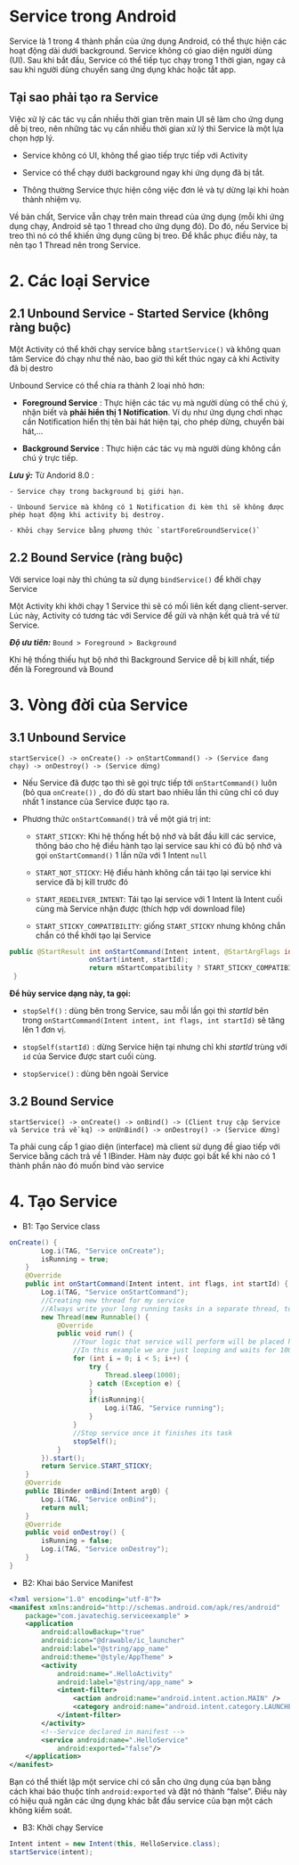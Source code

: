 # Service trong Android

Service là 1 trong 4 thành phần của ứng dụng Android, có thể thực hiện các hoạt động dài dưới background. Service không có giao diện người dùng (UI). Sau khi bắt đầu, Service có thể tiếp tục chạy trong 1 thời gian, ngay cả sau khi người dùng chuyển sang ứng dụng khác hoặc tắt app.   

## Tại sao phải tạo ra Service

Việc xử lý các tác vụ cần nhiều thời gian trên main UI sẽ làm cho ứng dụng dễ bị treo, nên những tác vụ cần nhiều thời gian xử lý thì Service là một lựa chọn hợp lý.

- Service không có UI, không thể giao tiếp trực tiếp với Activity

- Service có thể chạy dưới background ngay khi ứng dụng đã bị tắt.

- Thông thường Service thực hiện công việc đơn lẻ và tự dừng lại khi hoàn thành nhiệm vụ.

Về bản chất, Service vẫn chạy trên main thread của ứng dụng (mỗi khi ứng dụng chạy, Android sẽ tạo 1 thread cho ứng dụng đó). Do đó, nếu Service bị treo thì nó có thể khiến ứng dụng cũng bị treo. Để khắc phục điều này, ta nên tạo 1 Thread nên trong Service.

# 2. Các loại Service 

## 2.1 Unbound Service - Started Service (không ràng buộc)

Một Activity có thể khởi chạy service bằng `startService()` và không quan tâm Service đó chạy như thế nào, bao giờ thì kết thúc ngay cả khi Activity đã bị destro

Unbound Service có thể chia ra thành 2 loại nhỏ hơn:

- **Foreground Service** : Thực hiện các tác vụ mà người dùng có thể chú ý, nhận biết và **phải hiển thị 1 Notification**. Ví dụ như ứng dụng chơi nhạc cần Notification hiển thị tên bài hát hiện tại, cho phép dừng, chuyển bài hát,...

- **Background Service** : Thực hiện các tác vụ mà người dùng không cần chú ý trực tiếp. 

***Lưu ý:*** Từ Andorid 8.0 :

    - Service chạy trong background bị giới hạn. 

    - Unbound Service mà không có 1 Notification đi kèm thì sẽ không được phép hoạt động khi activity bị destroy.

    - Khởi chạy Service bằng phương thức `startForeGroundService()`

## 2.2 Bound Service (ràng buộc)

Với service loại này thì chúng ta sử dụng `bindService()` để khởi chạy Service

Một Activity khi khởi chạy 1 Service thì sẽ có mối liên kết dạng client-server. Lúc này, Activity có tương tác với Service để gửi và nhận kết quả trả về từ Service.

***Độ ưu tiên:*** `Bound > Foreground > Background`

Khi hệ thống thiếu hụt bộ nhớ thì Background Service dễ bị kill nhất, tiếp đến là Foreground và Bound


# 3. Vòng đời của Service

## 3.1 Unbound Service

`startService() -> onCreate() -> onStartCommand() -> (Service đang chạy) -> onDestroy() -> (Service dừng)`

- Nếu Service đã được tạo thì sẽ gọi trực tiếp tới `onStartCommand()` luôn (bỏ qua `onCreate())` , do đó dù start bao nhiêu lần thì cũng chỉ có duy nhất 1 instance của Service được tạo ra.

- Phương thức `onStartCommand()` trả về một giá trị int:

    + `START_STICKY`: Khi hệ thống hết bộ nhớ và bắt đầu kill các service, thông báo cho hệ điều hành tạo lại service sau khi có đủ bộ nhớ và gọi `onStartCommand()` 1 lần nữa với 1 Intent `null`

    + `START_NOT_STICKY`: Hệ điều hành không cần tái tạo lại service khi service đã bị kill trước đó

    + `START_REDELIVER_INTENT`: Tái tạo lại service với 1 Intent là Intent cuối cùng mà Service nhận được (thích hợp với download file)

    + `START_STICKY_COMPATIBILITY`: giống `START_STICKY` nhưng không chắn chắn có thể khởi tạo lại Service

```java
public @StartResult int onStartCommand(Intent intent, @StartArgFlags int flags, int startId) {
                    onStart(intent, startId);
                    return mStartCompatibility ? START_STICKY_COMPATIBILITY : START_STICKY;
 }
 ```

**Để hủy service dạng này, ta gọi:**

- `stopSelf()` : dùng bên trong Service, sau mỗi lần gọi thì *startId* bên trong `onStartCommand(Intent intent, int flags, int startId)` sẽ tăng lên 1 đơn vị.

- `stopSelf(startId)` : dừng Service hiện tại nhưng chỉ khi *startId* trùng với `id` của Service được start cuối cùng.

- `stopService()` : dùng bên ngoài Service

## 3.2 Bound Service

`startService() -> onCreate() -> onBind() -> (Client truy cập Service và Service trả về kq) -> onUnBind() -> onDestroy() -> (Service dừng)`

Ta phải cung cấp 1 giao diện (interface) mà client sử dụng đề giao tiếp với Service bằng cách trả về 1 IBinder. Hàm này được gọi bất kể khi nào có 1 thành phần nào đó muốn bind vào service 

# 4. Tạo Service

* B1: Tạo Service class

```java
onCreate() {
        Log.i(TAG, "Service onCreate");
        isRunning = true;
    }
    @Override
    public int onStartCommand(Intent intent, int flags, int startId) {
        Log.i(TAG, "Service onStartCommand");
        //Creating new thread for my service
        //Always write your long running tasks in a separate thread, to avoid ANR
        new Thread(new Runnable() {
            @Override
            public void run() {
                //Your logic that service will perform will be placed here
                //In this example we are just looping and waits for 1000 milliseconds in each loop.
                for (int i = 0; i < 5; i++) {
                    try {
                        Thread.sleep(1000);
                    } catch (Exception e) {
                    }
                    if(isRunning){
                        Log.i(TAG, "Service running");
                    }
                }
                //Stop service once it finishes its task
                stopSelf();
            }
        }).start();
        return Service.START_STICKY;
    }
    @Override
    public IBinder onBind(Intent arg0) {
        Log.i(TAG, "Service onBind");
        return null;
    }
    @Override
    public void onDestroy() {
        isRunning = false;
        Log.i(TAG, "Service onDestroy");
    }
}
```

* B2: Khai báo Service Manifest

```xml
<?xml version="1.0" encoding="utf-8"?>
<manifest xmlns:android="http://schemas.android.com/apk/res/android"
    package="com.javatechig.serviceexample" >
    <application
        android:allowBackup="true"
        android:icon="@drawable/ic_launcher"
        android:label="@string/app_name"
        android:theme="@style/AppTheme" >
        <activity
            android:name=".HelloActivity"
            android:label="@string/app_name" >
            <intent-filter>
                <action android:name="android.intent.action.MAIN" />
                <category android:name="android.intent.category.LAUNCHER" />
            </intent-filter>
        </activity>
        <!--Service declared in manifest -->
        <service android:name=".HelloService"
            android:exported="false"/>
    </application>
</manifest>
```

Bạn có thể thiết lập một service chỉ có sẵn cho ứng dụng của bạn bằng cách khai báo thuộc tính `android:exported` và đặt nó thành “false”. Điều này có hiệu quả ngăn các ứng dụng khác bắt đầu service của bạn một cách không kiểm soát.

* B3: Khởi chạy Service

```java
Intent intent = new Intent(this, HelloService.class);
startService(intent);
```